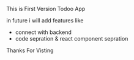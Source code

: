 This is First Version Todoo App

in future i will add features like

- connect with backend
- code sepration & react component sepration

Thanks For Visting 
